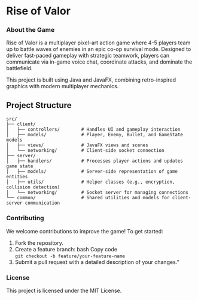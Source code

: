 # Rise of Valor
### **About the Game**
Rise of Valor is a multiplayer pixel-art action game where 4-5 players team up to battle waves of enemies in an epic co-op survival mode. Designed to deliver fast-paced gameplay with strategic teamwork, players can communicate via in-game voice chat, coordinate attacks, and dominate the battlefield.

This project is built using Java and JavaFX, combining retro-inspired graphics with modern multiplayer mechanics.




## **Project Structure**
````
src/
├── client/
│   ├── controllers/        # Handles UI and gameplay interaction
│   ├── models/             # Player, Enemy, Bullet, and GameState models
│   ├── views/              # JavaFX views and scenes
│   └── networking/         # Client-side socket connection
├── server/
│   ├── handlers/           # Processes player actions and updates game state
│   ├── models/             # Server-side representation of game entities
│   ├── utils/              # Helper classes (e.g., encryption, collision detection)
│   └── networking/         # Socket server for managing connections
└── common/                 # Shared utilities and models for client-server communication
````

### **Contributing**
We welcome contributions to improve the game! 
To get started: 
1. Fork the repository. 
2. Create a feature branch: bash Copy code <br>`git checkout -b feature/your-feature-name`
3. Submit a pull request with a detailed description of your changes.”


### **License**
This project is licensed under the MIT License.